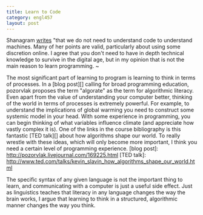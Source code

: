 ```yaml
---
title: Learn to Code
category: engl457
layout: post
---
```


  Shanagram [writes](http://shanagram.wordpress.com/2011/09/13/do-we-need-to-understand-code-to-understand-machines-my-rebuttal/)
  "that we do not need to understand code to understand machines. Many of her points are valid, particularly about using some discretion online.
I agree that you don't need to have in depth technical knowledge to survive in the digital age, but in my opinion that is not the main reason to learn programming.
~

  The most significant part of learning to program is learning to think in terms of processes. In a [blog post][] calling for broad programming education, pozorvlak proposes the term "algorate" as the term for algorithmic literacy. Even apart from the value of understanding your computer better, thinking of the world in terms of processes is extremely powerful. For example, to understand the implications of global warming you need to construct some systemic model in your head. With some experience in programming, you can begin thinking of what variables influence climate (and appreciate how vastly complex it is). One of the links in the course bibliography is this fantastic [TED talk][] about how algorithms shape our world. To really wrestle with these ideas, which will only become more important, I think you need a certain level of programming experience.
  [blog post]: http://pozorvlak.livejournal.com/169225.html
  [TED talk]: http://www.ted.com/talks/kevin_slavin_how_algorithms_shape_our_world.html

  The specific syntax of any given language is not the important thing to learn, and communicating with a computer is just a useful side effect. Just as linguistics teaches that literacy in any language changes the way the brain works, I argue that learning to think in a structured, algorithmic manner changes the way you think.
